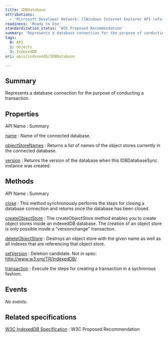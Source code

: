 ```yaml
---
title: IDBDatabase
attributions:
  - 'Microsoft Developer Network: [[Windows Internet Explorer API reference](http://msdn.microsoft.com/en-us/library/ie/hh828809%28v=vs.85%29.aspx) Article]'
readiness: 'Ready to Use'
standardization_status: 'W3C Proposed Recommendation'
summary: 'Represents a database connection for the purpose of conducting a transaction.'
tags:
  0: API
  1: Objects
  3: IndexedDB
uri: apis/indexeddb/IDBDatabase

---
```

## <span>Summary</span>

Represents a database connection for the purpose of conducting a transaction.

## <span>Properties</span>

API Name
:   Summary

[name](/apis/indexeddb/IDBDatabase/name)
:   Name of the connected database.

[objectStoreNames](/apis/indexeddb/IDBDatabase/objectStoreNames)
:   Returns a list of names of the object stores currently in the connected database.

[version](/apis/indexeddb/IDBDatabase/version)
:   Returns the version of the database when this IDBDatabaseSync instance was created.

## <span>Methods</span>

API Name
:   Summary

[close](/apis/indexeddb/IDBDatabase/close)
:   This method synchronously performs the steps for closing a database connection and returns once the database has been closed.

[createObjectStore](/apis/indexeddb/IDBDatabase/createObjectStore)
:   The createObjectStore method enables you to create object stores inside an indexedDB database. The creation of an object store is only possible inside a "versionchange" transaction.

[deleteObjectStore](/apis/indexeddb/IDBDatabase/deleteObjectStore)
:   Destroys an object store with the given name as well as all indexes that are referencing that object store.

[setVersion](/apis/indexeddb/IDBDatabase/setVersion)
:   Deletion candidate. Not in spec: <http://www.w3.org/TR/IndexedDB/>

[transaction](/apis/indexeddb/IDBDatabase/transaction)
:   Execute the steps for creating a transaction in a sychronous fashion.

## <span>Events</span>

*No events.*

## <span>Related specifications</span>

[W3C IndexedDB Specification](http://www.w3.org/TR/IndexedDB/)
:   W3C Proposed Recommendation
